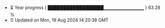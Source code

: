 - ⏳ Year progress { ██████████████████▁▁▁▁▁▁▁▁▁▁▁▁ } 63.28 %
- ⏰ Updated on Mon, 19 Aug 2024 14:20:38 GMT


